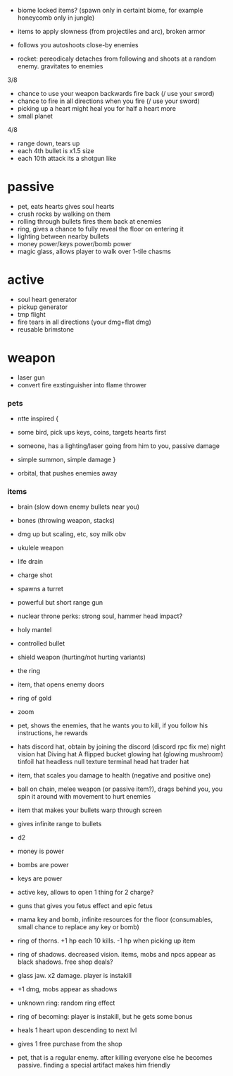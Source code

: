 * biome locked items? (spawn only in certaint biome, for example honeycomb only in jungle)
* items to apply slowness (from projectiles and arc), broken armor

* follows you autoshoots close-by enemies
* rocket: pereodicaly detaches from following and shoots at a random enemy. gravitates to enemies

3/8

* chance to use your weapon backwards fire back (/ use your sword)
* chance to fire in all directions when you fire (/ use your sword)
* picking up a heart might heal you for half a heart more
* small planet

4/8

* range down, tears up
* each 4th bullet is x1.5 size
* each 10th attack its a shotgun like

# passive

* pet, eats hearts gives soul hearts
* crush rocks by walking on them
* rolling through bullets fires them back at enemies
* ring, gives a chance to fully reveal the floor on entering it
* lighting between nearby bullets
* money power/keys power/bomb power
* magic glass, allows player to walk over 1-tile chasms

# active

* soul heart generator
* pickup generator
* tmp flight
* fire tears in all directions (your dmg+flat dmg)
* reusable brimstone

# weapon 

* laser gun
* convert fire exstinguisher into flame thrower

### pets

* ntte inspired {
 * some bird, pick ups keys, coins, targets hearts first
 * someone, has a lighting/laser going from him to you, passive damage
 * simple summon, simple damage
}

* orbital, that pushes enemies away

### items

* brain (slow down enemy bullets near you)
* bones (throwing weapon, stacks)
* dmg up but scaling, etc, soy milk obv
* ukulele weapon
* life drain
* charge shot
* spawns a turret
* powerful but short range gun
* nuclear throne perks: strong soul, hammer head impact?
* holy mantel
* controlled bullet 
* shield weapon (hurting/not hurting variants)
* the ring
* item, that opens enemy doors
* ring of gold
* zoom
* pet, shows the enemies, that he wants you to kill, if you follow his instructions, he rewards
* hats
 discord hat, obtain by joining the discord (discord rpc fix me)
 night vision hat
 Diving hat
 A flipped bucket
 glowing hat (glowing mushroom)
 tinfoil hat
 headless
 null texture
 terminal head
 hat trader hat
 
* item, that scales you damage to health (negative and positive one)
* ball on chain, melee weapon (or passive item?), drags behind you, you spin it around with movement to hurt enemies
* item that makes your bullets warp through screen
* gives infinite range to bullets
* d2
* money is power
* bombs are power
* keys are power
* active key, allows to open 1 thing for 2 charge?
* guns that gives you fetus effect and epic fetus
* mama key and bomb, infinite resources for the floor (consumables, small chance to replace any key or bomb)

* ring of thorns. +1 hp each 10 kills. -1 hp when picking up item
* ring of shadows. decreased vision. items, mobs and npcs appear as black shadows. free shop deals?
* glass jaw. x2 damage. player is instakill

* +1 dmg, mobs appear as shadows
* unknown ring: random ring effect
* ring of becoming: player is instakill, but he gets some bonus
* heals 1 heart upon descending to next lvl
* gives 1 free purchase from the shop

* pet, that is a regular enemy. after killing everyone else he becomes passive. finding a special artifact makes him friendly